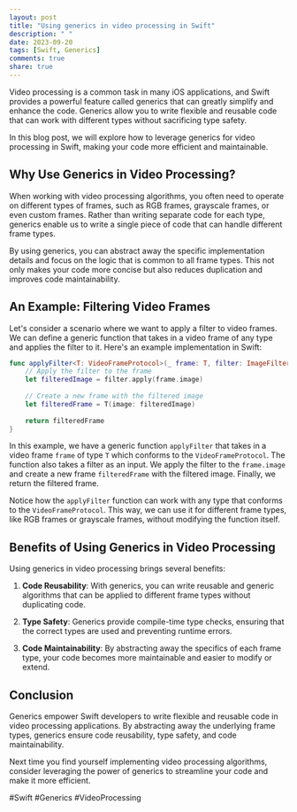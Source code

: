 ```yaml
---
layout: post
title: "Using generics in video processing in Swift"
description: " "
date: 2023-09-20
tags: [Swift, Generics]
comments: true
share: true
---
```


Video processing is a common task in many iOS applications, and Swift provides a powerful feature called generics that can greatly simplify and enhance the code. Generics allow you to write flexible and reusable code that can work with different types without sacrificing type safety.

In this blog post, we will explore how to leverage generics for video processing in Swift, making your code more efficient and maintainable.

## Why Use Generics in Video Processing?

When working with video processing algorithms, you often need to operate on different types of frames, such as RGB frames, grayscale frames, or even custom frames. Rather than writing separate code for each type, generics enable us to write a single piece of code that can handle different frame types.

By using generics, you can abstract away the specific implementation details and focus on the logic that is common to all frame types. This not only makes your code more concise but also reduces duplication and improves code maintainability.

## An Example: Filtering Video Frames

Let's consider a scenario where we want to apply a filter to video frames. We can define a generic function that takes in a video frame of any type and applies the filter to it. Here's an example implementation in Swift:

```swift
func applyFilter<T: VideoFrameProtocol>(_ frame: T, filter: ImageFilter) -> T {
    // Apply the filter to the frame
    let filteredImage = filter.apply(frame.image)
    
    // Create a new frame with the filtered image
    let filteredFrame = T(image: filteredImage)
    
    return filteredFrame
}
```

In this example, we have a generic function `applyFilter` that takes in a video frame `frame` of type `T` which conforms to the `VideoFrameProtocol`. The function also takes a filter as an input. We apply the filter to the `frame.image` and create a new frame `filteredFrame` with the filtered image. Finally, we return the filtered frame.

Notice how the `applyFilter` function can work with any type that conforms to the `VideoFrameProtocol`. This way, we can use it for different frame types, like RGB frames or grayscale frames, without modifying the function itself.

## Benefits of Using Generics in Video Processing

Using generics in video processing brings several benefits:

1. **Code Reusability**: With generics, you can write reusable and generic algorithms that can be applied to different frame types without duplicating code.

2. **Type Safety**: Generics provide compile-time type checks, ensuring that the correct types are used and preventing runtime errors.

3. **Code Maintainability**: By abstracting away the specifics of each frame type, your code becomes more maintainable and easier to modify or extend.

## Conclusion

Generics empower Swift developers to write flexible and reusable code in video processing applications. By abstracting away the underlying frame types, generics ensure code reusability, type safety, and code maintainability.

Next time you find yourself implementing video processing algorithms, consider leveraging the power of generics to streamline your code and make it more efficient.

#Swift #Generics #VideoProcessing